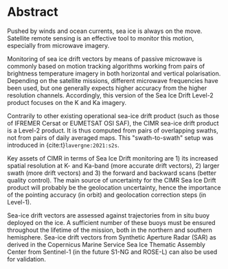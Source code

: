 # Abstract

Pushed by winds and ocean currents, sea ice is always on the move. Satellite remote sensing is an effective tool to monitor this motion, especially from microwave imagery. 

Monitoring of sea ice drift vectors by means of passive microwave is commonly based on motion tracking algorithms working from pairs of brightness temperature imagery in both horizontal and vertical polarisation.
Depending on the satellite missions, different microwave frequencies have been used, but one generally expects higher accuracy from the higher resolution channels.
Accordingly, this version of the Sea Ice Drift Level-2 product focuses on the K and Ka imagery.

Contrarily to other existing operational sea-ice drift product (such as those of IFREMER Cersat or EUMETSAT OSI SAF), the CIMR sea-ice drift product is a Level-2 product. It is thus computed from pairs of
overlapping swaths, not from pairs of daily averaged maps. This "swath-to-swath" setup was introduced in {cite:t}`lavergne:2021:s2s`.

Key assets of CIMR in terms of Sea Ice Drift monitoring are 1) its increased spatial resolution at K- and Ka-band (more accurate drift vectors), 2) larger swath (more drift vectors) and 3) the forward
and backward scans (better quality control). The main source of uncertainty for the CIMR Sea Ice Drift product will probably be the geolocation uncertainty, hence the importance of the pointing
accuracy (in orbit) and geolocation correction steps (in Level-1).

Sea-ice drift vectors are assessed against trajectories from in situ buoy deployed on the ice. A sufficient number of these buoys must be ensured throughout the lifetime of the mission, both in the northern and
southern hemisphere. Sea-ice drift vectors from Synthetic Aperture Radar (SAR) as derived in the Copernicus Marine Service Sea Ice Thematic Assembly Center from Sentinel-1 (in the future S1-NG and ROSE-L) can also
be used for validation.

